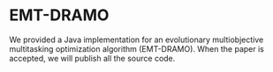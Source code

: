 # EMT-DRAMO
We provided a Java implementation for an evolutionary multiobjective multitasking optimization algorithm (EMT-DRAMO). When the paper is accepted, we will publish all the source code.
